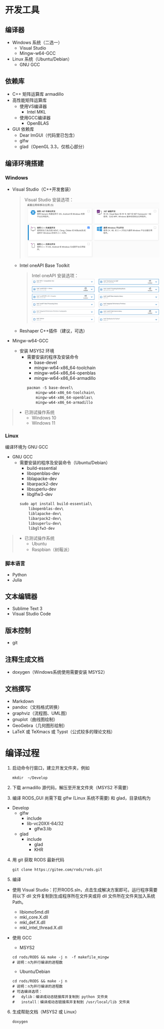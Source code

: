 # 开发工具

## 编译器

* Windows 系统（二选一）
  * Visual Studio
  * Mingw-w64-GCC
* Linux 系统（Ubuntu/Debian）
  * GNU GCC

## 依赖库

* C++ 矩阵运算库 armadillo
* 高性能矩阵运算库
    * 使用VS编译器
        * Intel MKL
    * 使用GCC编译器
        * OpenBLAS
* GUI 依赖库
    * Dear ImGUI（代码里已包含）
    * glfw
    * glad（OpenGL 3.3，仅核心部分）

## 编译环境搭建

### Windows

* Visual Studio（C++开发套装）
    > Visual Studio 安装选项：
![VS安装选项](install_vs.png)

    * Intel oneAPI Base Toolkit
        > Intel oneAPI 安装选项：
![Intel安装选项](install_intel.png)

    * Reshaper C++插件（建议，可选）


* Mingw-w64-GCC
    * 安装 MSYS2 环境
      * 需要安装的程序及安装命令
        * base-devel
        * mingw-w64-x86_64-toolchain
        * mingw-w64-x86_64-openblas
        * mingw-w64-x86_64-armadillo
        ```shell
        pacman -S base-devel\
            mingw-w64-x86_64-toolchain\
            mingw-w64-x86_64-openblas\
            mingw-w64-x86_64-armadillo
        ```

> * 已测试操作系统 
>   * Windows 10 
>   * Windows 11

### Linux

编译环境为 GNU GCC
* GNU GCC
    * 需要安装的程序及安装命令（Ubuntu/Debian）
        * build-essential
        * libopenblas-dev
        * liblapacke-dev
        * libarpack2-dev
        * libsuperlu-dev
        * libglfw3-dev
        ```shell
        sudo apt install build-essential\
            libopenblas-dev\
            liblapacke-dev\
            libarpack2-dev\
            libsuperlu-dev\
            libglfw3-dev
        ```

> * 已测试操作系统 
>   * Ubuntu
>   * Raspbian（树莓派）

### 脚本语言

* Python
* Julia

## 文本编辑器

* Sublime Text 3
* Visual Studio Code

## 版本控制

* git

## 注释生成文档

* doxygen（Windows系统使用需要安装 MSYS2）

## 文档撰写

* Markdown
* pandoc（文档格式转换）
* graphviz（流程图、UML图）
* gnuplot（曲线图绘制）
* GeoGebra（几何图形绘制）
* LaTeX 或 TeXmacs 或 Typst（公式较多的理论文档）


# 编译过程

1. 启动命令行窗口，建立开发文件夹，例如

    ```shell
    mkdir  ~/Develop
    ```

2. 下载 armadillo 源代码，解压至开发文件夹（MSYS2 不需要）

3. 编译 RODS_GUI 尚需下载 glfw (Linux 系统不需要) 和 glad，目录结构为

- Develop
  - glfw
    - include
    - lib-vc20XX-64/32
      - glfw3.lib
  - glad
    - include
      - glad
      - KHR

4. 用 git 获取 RODS 最新代码

    ```shell
    git clone https://gitee.com/rods/rods.git
    ```

5. 编译
* 使用 Visual Studio：打开RODS.sln，点击生成解决方案即可。运行程序需要将以下 dll 文件复制到生成程序所在文件夹或将 dll 文件所在文件夹加入系统 Path。
  * libiomo5md.dll
  * mkl_core.X.dll
  * mkl_def.X.dll
  * mkl_intel_thread.X.dll

* 使用 GCC
    * MSYS2

    ```shell
    cd rods/RODS && make -j n  -f makefile_mingw
    # 说明：n为并行编译的进程数
    ```

    * Ubuntu/Debian

    ```shell
    cd rods/RODS && make -j n
    # 说明：n为并行编译的进程数
    # 可选编译选项：
    #   dylib：编译成动态链接库并复制到 python 文件夹
    #   install：编译成动态链接库并复制到 /usr/local/lib 文件夹
    ```

6. 生成帮助文档（MSYS2 或 Linux）

    ```shell
    doxygen
    ```